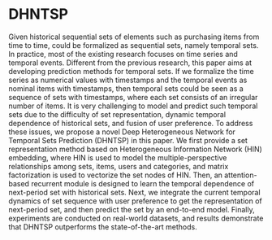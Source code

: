 # DHNTSP
Given historical sequential sets of elements such as purchasing items from time to time, could be formalized as sequential sets, namely temporal sets. In practice, most of the existing research focuses on time series and temporal events. Different from the previous research, this paper aims at developing prediction methods for temporal sets. If we formalize the time series as numerical values with timestamps and the temporal events as nominal items with timestamps, then temporal sets could be seen as a sequence of sets with timestamps, where each set consists of an irregular number of items. It is very challenging to model and predict such temporal sets due to the difficulty of set representation, dynamic temporal dependence of historical sets, and fusion of user preference. To address these issues, we propose a novel Deep Heterogeneous Network for Temporal Sets Prediction (DHNTSP) in this paper. We first provide a set representation method based on Heterogeneous Information Network (HIN) embedding, where HIN is used to model the multiple-perspective relationships among sets, items, users and categories, and matrix factorization is used to vectorize the set nodes of HIN. Then, an attention-based recurrent module is designed to learn the temporal dependence of next-period set with historical sets. Next, we integrate the current temporal dynamics of set sequence with user preference to get the representation of next-period set, and then predict the set by an end-to-end model. Finally, experiments are conducted on real-world datasets, and results demonstrate that DHNTSP outperforms the state-of-the-art methods.
